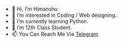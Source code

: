 - 👋 Hi, I’m Himanshu
- 👀 I’m interested in Coding / Web designing..
- 🌱 I’m currently learning Python.
- 💞️ I’m 12th Class Student.
- 📫 You Can Reach Me Via [Telegram](http://t.me/alone_him)

<!---
weRepo/weRepo is a ✨ special ✨ repository because its `README.md` (this file) appears on your GitHub profile.
You can click the Preview link to take a look at your changes.
--->
